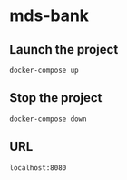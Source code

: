 # mds-bank

## Launch the project
```
docker-compose up
```

## Stop the project
```
docker-compose down
```

## URL
```
localhost:8080
```